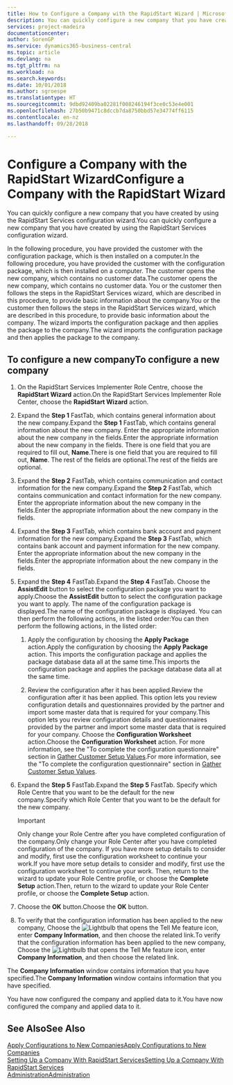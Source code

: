 ```yaml
---
title: How to Configure a Company with the RapidStart Wizard | Microsoft Docs
description: You can quickly configure a new company that you have created by using the RapidStart Services configuration wizard.
services: project-madeira
documentationcenter: 
author: SorenGP
ms.service: dynamics365-business-central
ms.topic: article
ms.devlang: na
ms.tgt_pltfrm: na
ms.workload: na
ms.search.keywords: 
ms.date: 10/01/2018
ms.author: sgroespe
ms.translationtype: HT
ms.sourcegitcommit: 9dbd92409ba02281f008246194f3ce0c53e4e001
ms.openlocfilehash: 27b50b9471c8dccb7da8750bbd57e34774ff6115
ms.contentlocale: en-nz
ms.lasthandoff: 09/28/2018

---
```

# <a name="configure-a-company-with-the-rapidstart-wizard"></a><span data-ttu-id="3f392-103">Configure a Company with the RapidStart Wizard</span><span class="sxs-lookup"><span data-stu-id="3f392-103">Configure a Company with the RapidStart Wizard</span></span>
<span data-ttu-id="3f392-104">You can quickly configure a new company that you have created by using the RapidStart Services configuration wizard.</span><span class="sxs-lookup"><span data-stu-id="3f392-104">You can quickly configure a new company that you have created by using the RapidStart Services configuration wizard.</span></span>

<span data-ttu-id="3f392-105">In the following procedure, you have provided the customer with the configuration package, which is then installed on a computer.</span><span class="sxs-lookup"><span data-stu-id="3f392-105">In the following procedure, you have provided the customer with the configuration package, which is then installed on a computer.</span></span> <span data-ttu-id="3f392-106">The customer opens the new company, which contains no customer data.</span><span class="sxs-lookup"><span data-stu-id="3f392-106">The customer opens the new company, which contains no customer data.</span></span> <span data-ttu-id="3f392-107">You or the customer then follows the steps in the RapidStart Services wizard, which are described in this procedure, to provide basic information about the company.</span><span class="sxs-lookup"><span data-stu-id="3f392-107">You or the customer then follows the steps in the RapidStart Services wizard, which are described in this procedure, to provide basic information about the company.</span></span> <span data-ttu-id="3f392-108">The wizard imports the configuration package and then applies the package to the company.</span><span class="sxs-lookup"><span data-stu-id="3f392-108">The wizard imports the configuration package and then applies the package to the company.</span></span>  

## <a name="to-configure-a-new-company"></a><span data-ttu-id="3f392-109">To configure a new company</span><span class="sxs-lookup"><span data-stu-id="3f392-109">To configure a new company</span></span>  
1. <span data-ttu-id="3f392-110">On the RapidStart Services Implementer Role Centre, choose the **RapidStart Wizard** action.</span><span class="sxs-lookup"><span data-stu-id="3f392-110">On the RapidStart Services Implementer Role Center, choose the **RapidStart Wizard** action.</span></span>  
2. <span data-ttu-id="3f392-111">Expand the **Step 1** FastTab, which contains general information about the new company.</span><span class="sxs-lookup"><span data-stu-id="3f392-111">Expand the **Step 1** FastTab, which contains general information about the new company.</span></span> <span data-ttu-id="3f392-112">Enter the appropriate information about the new company in the fields.</span><span class="sxs-lookup"><span data-stu-id="3f392-112">Enter the appropriate information about the new company in the fields.</span></span> <span data-ttu-id="3f392-113">There is one field that you are required to fill out, **Name**.</span><span class="sxs-lookup"><span data-stu-id="3f392-113">There is one field that you are required to fill out, **Name**.</span></span> <span data-ttu-id="3f392-114">The rest of the fields are optional.</span><span class="sxs-lookup"><span data-stu-id="3f392-114">The rest of the fields are optional.</span></span>  
3. <span data-ttu-id="3f392-115">Expand the **Step 2** FastTab, which contains communication and contact information for the new company.</span><span class="sxs-lookup"><span data-stu-id="3f392-115">Expand the **Step 2** FastTab, which contains communication and contact information for the new company.</span></span> <span data-ttu-id="3f392-116">Enter the appropriate information about the new company in the fields.</span><span class="sxs-lookup"><span data-stu-id="3f392-116">Enter the appropriate information about the new company in the fields.</span></span>
4. <span data-ttu-id="3f392-117">Expand the **Step 3** FastTab, which contains bank account and payment information for the new company.</span><span class="sxs-lookup"><span data-stu-id="3f392-117">Expand the **Step 3** FastTab, which contains bank account and payment information for the new company.</span></span> <span data-ttu-id="3f392-118">Enter the appropriate information about the new company in the fields.</span><span class="sxs-lookup"><span data-stu-id="3f392-118">Enter the appropriate information about the new company in the fields.</span></span>  
5. <span data-ttu-id="3f392-119">Expand the **Step 4** FastTab.</span><span class="sxs-lookup"><span data-stu-id="3f392-119">Expand the **Step 4** FastTab.</span></span> <span data-ttu-id="3f392-120">Choose the **AssistEdit** button to select the configuration package you want to apply.</span><span class="sxs-lookup"><span data-stu-id="3f392-120">Choose the **AssistEdit** button to select the configuration package you want to apply.</span></span> <span data-ttu-id="3f392-121">The name of the configuration package is displayed.</span><span class="sxs-lookup"><span data-stu-id="3f392-121">The name of the configuration package is displayed.</span></span> <span data-ttu-id="3f392-122">You can then perform the following actions, in the listed order:</span><span class="sxs-lookup"><span data-stu-id="3f392-122">You can then perform the following actions, in the listed order:</span></span>  

    1. <span data-ttu-id="3f392-123">Apply the configuration by choosing the **Apply Package** action.</span><span class="sxs-lookup"><span data-stu-id="3f392-123">Apply the configuration by choosing the **Apply Package** action.</span></span> <span data-ttu-id="3f392-124">This imports the configuration package and applies the package database data all at the same time.</span><span class="sxs-lookup"><span data-stu-id="3f392-124">This imports the configuration package and applies the package database data all at the same time.</span></span>  

    2. <span data-ttu-id="3f392-125">Review the configuration after it has been applied.</span><span class="sxs-lookup"><span data-stu-id="3f392-125">Review the configuration after it has been applied.</span></span> <span data-ttu-id="3f392-126">This option lets you review configuration details and questionnaires provided by the partner and import some master data that is required for your company.</span><span class="sxs-lookup"><span data-stu-id="3f392-126">This option lets you review configuration details and questionnaires provided by the partner and import some master data that is required for your company.</span></span> <span data-ttu-id="3f392-127">Choose the **Configuration Worksheet** action.</span><span class="sxs-lookup"><span data-stu-id="3f392-127">Choose the **Configuration Worksheet** action.</span></span> <span data-ttu-id="3f392-128">For more information, see the "To complete the configuration questionnaire" section in [Gather Customer Setup Values](admin-gather-customer-setup-values.md).</span><span class="sxs-lookup"><span data-stu-id="3f392-128">For more information, see the "To complete the configuration questionnaire" section in [Gather Customer Setup Values](admin-gather-customer-setup-values.md).</span></span>  

6. <span data-ttu-id="3f392-129">Expand the **Step 5** FastTab.</span><span class="sxs-lookup"><span data-stu-id="3f392-129">Expand the **Step 5** FastTab.</span></span> <span data-ttu-id="3f392-130">Specify which Role Centre that you want to be the default for the new company.</span><span class="sxs-lookup"><span data-stu-id="3f392-130">Specify which Role Center that you want to be the default for the new company.</span></span>  

    > [!IMPORTANT]  
    >  <span data-ttu-id="3f392-131">Only change your Role Centre after you have completed configuration of the company.</span><span class="sxs-lookup"><span data-stu-id="3f392-131">Only change your Role Center after you have completed configuration of the company.</span></span> <span data-ttu-id="3f392-132">If you have more setup details to consider and modify, first use the configuration worksheet to continue your work.</span><span class="sxs-lookup"><span data-stu-id="3f392-132">If you have more setup details to consider and modify, first use the configuration worksheet to continue your work.</span></span> <span data-ttu-id="3f392-133">Then, return to the wizard to update your Role Centre profile, or choose the **Complete Setup** action.</span><span class="sxs-lookup"><span data-stu-id="3f392-133">Then, return to the wizard to update your Role Center profile, or choose the **Complete Setup** action.</span></span>

7. <span data-ttu-id="3f392-134">Choose the **OK** button.</span><span class="sxs-lookup"><span data-stu-id="3f392-134">Choose the **OK** button.</span></span>  
8. <span data-ttu-id="3f392-135">To verify that the configuration information has been applied to the new company, Choose the ![Lightbulb that opens the Tell Me feature](media/ui-search/search_small.png "Tell me what you want to do") icon, enter **Company Information**, and then choose the related link.</span><span class="sxs-lookup"><span data-stu-id="3f392-135">To verify that the configuration information has been applied to the new company, Choose the ![Lightbulb that opens the Tell Me feature](media/ui-search/search_small.png "Tell me what you want to do") icon, enter **Company Information**, and then choose the related link.</span></span>

<span data-ttu-id="3f392-136">The **Company Information** window contains information that you have specified.</span><span class="sxs-lookup"><span data-stu-id="3f392-136">The **Company Information** window contains information that you have specified.</span></span>   

<span data-ttu-id="3f392-137">You have now configured the company and applied data to it.</span><span class="sxs-lookup"><span data-stu-id="3f392-137">You have now configured the company and applied data to it.</span></span>  

## <a name="see-also"></a><span data-ttu-id="3f392-138">See Also</span><span class="sxs-lookup"><span data-stu-id="3f392-138">See Also</span></span>  
[<span data-ttu-id="3f392-139">Apply Configurations to New Companies</span><span class="sxs-lookup"><span data-stu-id="3f392-139">Apply Configurations to New Companies</span></span>](admin-apply-configuration-to-new-companies.md)  
[<span data-ttu-id="3f392-140">Setting Up a Company With RapidStart Services</span><span class="sxs-lookup"><span data-stu-id="3f392-140">Setting Up a Company With RapidStart Services</span></span>](admin-set-up-a-company-with-rapidstart.md)  
[<span data-ttu-id="3f392-141">Administration</span><span class="sxs-lookup"><span data-stu-id="3f392-141">Administration</span></span>](admin-setup-and-administration.md)

